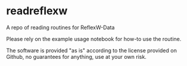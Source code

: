 # readreflexw
A repo of reading routines for ReflexW-Data


Please rely on the example usage notebook for how-to use the routine. 


The software is provided "as is" according to the license provided on Github, no guarantees for anything, use at your own risk. 